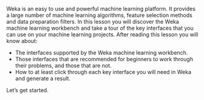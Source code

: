 Weka is an easy to use and powerful machine learning platform. It provides a large number
of machine learning algorithms, feature selection methods and data preparation filters. In
this lesson you will discover the Weka machine learning workbench and take a tour of the key
interfaces that you can use on your machine learning projects. After reading this lesson you will
know about:
- The interfaces supported by the Weka machine learning workbench.
- Those interfaces that are recommended for beginners to work through their problems, and
those that are not.
- How to at least click through each key interface you will need in Weka and generate a
result.

Let’s get started.
